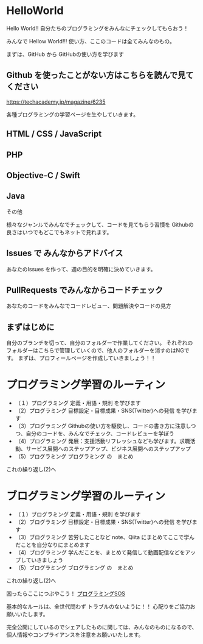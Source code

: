# HelloWorld
Hello World!! 自分たちのプログラミングをみんなにチェックしてもらおう！

みんなで Hellow World!!!
使い方、ここのコードは全てみんなのもの。

まずは、GitHub から GitHubの使い方を学びます
## Github を使ったことがない方はこちらを読んで見てください
https://techacademy.jp/magazine/6235

各種プログラミングの学習ページを生やしていきます。

## HTML / CSS / JavaScript

## PHP

## Objective-C / Swift

## Java

その他

様々なジャンルでみんなでチェックして、コードを見てもらう習慣を Githubの良さはいつでもどこでもネットで見れます。

## Issues で みんなからアドバイス
あなたのIssues を作って、週の目的を明確に決めていきます。

## PullRequests でみんなからコードチェック
あなたのコードをみんなでコードレビュー、問題解決やコードの見方

## まずはじめに
自分のブランチを切って、自分のフォルダーで作業してください。
それぞれのフォルダーはこちらで管理していくので、他人のフォルダーを消すのはNGです。
まずは、プロフィールページを作成していきましょう！！

# プログラミング学習のルーティン
- （１）プログラミング 定義・用語・規則 を学びます
- （2）プログラミング 目標設定・目標成果・SNS(Twitter)への発信 を学びます
- （3）プログラミング Githubの使い方を駆使し、コードの書き方に注意しつつ、自分のコードを、みんなでチェック、コードレビューを学ぼう
- （4）プログラミング 発展：支援活動リフレッシュなども学びます。求職活動、サービス展開へのステップアップ、ビジネス展開へのステップアップ
- （5）プログラミング プログラミング の　まとめ

これの繰り返し(2)へ

# ブログラミング学習のルーティン
- （１）ブログラミング 定義・用語・規則 を学びます
- （2）ブログラミング 目標設定・目標成果・SNS(Twitter)への発信 を学びます
- （3）ブログラミング 苦労したことなど note、Qiita にまとめてここで学んだことを自分なりにまとめます
- （4）ブログラミング 学んだことを、まとめて発信して動画配信などをアップしていきましょう
- （5）ブログラミング ブログラミング の　まとめ

これの繰り返し(2)へ

困ったらここにつぶやこう！
[プログラミングSOS](https://twitter.com/search?q=%23%E3%83%97%E3%83%AD%E3%82%B0%E3%83%A9%E3%83%9F%E3%83%B3%E3%82%B0SOS)

基本的なルールは、全世代問わず
トラブルのないように！！
心配りをご協力お願いいたします。

完全公開にしているのでシェアしたものに関しては、みんなのものになるので、個人情報やコンプライアンスを注意をお願いいたします。
